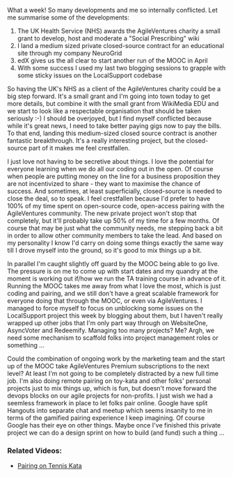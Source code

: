 What a week!  So many developments and me so internally conflicted.  Let me summarise some of the developments:

1. The UK Health Service (NHS) awards the AgileVentures charity a small grant to develop, host and moderate a "Social Prescribing" wiki
2. I land a medium sized private closed-source contract for an educational site through my company NeuroGrid
3. edX gives us the all clear to start another run of the MOOC in April
4. With some success I used my last two blogging sessions to grapple with some sticky issues on the LocalSupport codebase

So having the UK's NHS as a client of the AgileVentures charity could be a big step forward.  It's a small grant and I'm going into town today to get more details, but combine it with the small grant from WikiMedia EDU and we start to look like a respectable organisation that should be taken seriously :-)  I should be overjoyed, but I find myself conflicted because while it's great news, I need to take better paying gigs now to pay the bills.  To that end, landing this medium-sized closed source contract is another fantastic breakthrough.  It's a really interesting project, but the closed-source part of it makes me feel crestfallen.

I just love not having to be secretive about things.  I love the potential for everyone learning when we do all our coding out in the open.  Of course when people are putting money on the line for a business proposition they are not incentivized to share - they want to maximise the chance of success.  And sometimes, at least superficially, closed-source is needed to close the deal, so to speak.  I feel crestfallen because I'd prefer to have 100% of my time spent on open-source code, open-access pairing with the AgileVentures community.  The new private project won't stop that completely, but it'll probably take up 50% of my time for a few months.  Of course that may be just what the community needs, me stepping back a bit in order to allow other community members to take the lead.  And based on my personality I know I'd carry on doing some things exactly the same way till I drove myself into the ground, so it's good to mix things up a bit.

In parallel I'm caught slightly off guard by the MOOC being able to go live.  The pressure is on me to come up with start dates and my quandry at the moment is working out if/how we run the TA training course in advance of it.  Running the MOOC takes me away from what I love the most, which is just coding and pairing, and we still don't have a great scalable framework for everyone doing that through the MOOC, or even via AgileVentures.  I managed to force myself to focus on unblocking some issues on the LocalSupport project this week by blogging about them, but I haven't really wrapped up other jobs that I'm only part way through on WebsiteOne, AsyncVoter and Redeemify.  Managing too many projects? Me? Argh, we need some mechanism to scaffold folks into project management roles or something ...

Could the combination of ongoing work by the marketing team and the start up of the MOOC take AgileVentures Premium subscriptions to the next level? At least I'm not going to be completely distracted by a new full time job.  I'm also doing remote pairing on toy-kata and other folks' personal projects just to mix things up, which is fun, but doesn't move forward the devops blocks on our agile projects for non-profits.  I just wish we had a seemless framework in place to let folks pair online.  Google have split Hangouts into separate chat and meetup which seems insanity to me in terms of the gamified pairing experience I keep imagining.  Of course Google has their eye on other things.  Maybe once I've finished this private project we can do a design sprint on how to build (and fund) such a thing ...

### Related Videos: 

* [Pairing on Tennis Kata](http://youtu.be/QqMTSqux9Gs)
